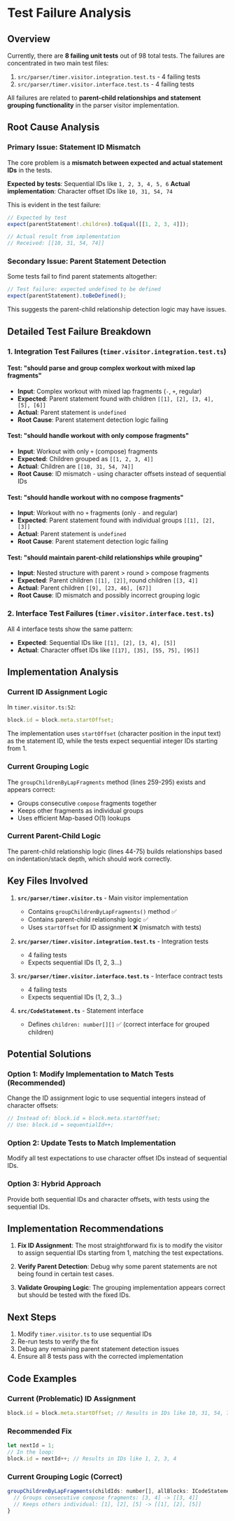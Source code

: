 # Test Failure Analysis

## Overview

Currently, there are **8 failing unit tests** out of 98 total tests. The failures are concentrated in two main test files:

1. `src/parser/timer.visitor.integration.test.ts` - 4 failing tests
2. `src/parser/timer.visitor.interface.test.ts` - 4 failing tests

All failures are related to **parent-child relationships and statement grouping functionality** in the parser visitor implementation.

## Root Cause Analysis

### Primary Issue: Statement ID Mismatch

The core problem is a **mismatch between expected and actual statement IDs** in the tests.

**Expected by tests**: Sequential IDs like `1, 2, 3, 4, 5, 6`
**Actual implementation**: Character offset IDs like `10, 31, 54, 74`

This is evident in the test failure:

```javascript
// Expected by test
expect(parentStatement!.children).toEqual([[1, 2, 3, 4]]);

// Actual result from implementation
// Received: [[10, 31, 54, 74]]
```

### Secondary Issue: Parent Statement Detection

Some tests fail to find parent statements altogether:

```javascript
// Test failure: expected undefined to be defined
expect(parentStatement).toBeDefined();
```

This suggests the parent-child relationship detection logic may have issues.

## Detailed Test Failure Breakdown

### 1. Integration Test Failures (`timer.visitor.integration.test.ts`)

#### Test: "should parse and group complex workout with mixed lap fragments"
- **Input**: Complex workout with mixed lap fragments (`-`, `+`, regular)
- **Expected**: Parent statement found with children `[[1], [2], [3, 4], [5], [6]]`
- **Actual**: Parent statement is `undefined`
- **Root Cause**: Parent statement detection logic failing

#### Test: "should handle workout with only compose fragments"
- **Input**: Workout with only `+` (compose) fragments
- **Expected**: Children grouped as `[[1, 2, 3, 4]]`
- **Actual**: Children are `[[10, 31, 54, 74]]`
- **Root Cause**: ID mismatch - using character offsets instead of sequential IDs

#### Test: "should handle workout with no compose fragments"
- **Input**: Workout with no `+` fragments (only `-` and regular)
- **Expected**: Parent statement found with individual groups `[[1], [2], [3]]`
- **Actual**: Parent statement is `undefined`
- **Root Cause**: Parent statement detection logic failing

#### Test: "should maintain parent-child relationships while grouping"
- **Input**: Nested structure with parent > round > compose fragments
- **Expected**: Parent children `[[1], [2]]`, round children `[[3, 4]]`
- **Actual**: Parent children `[[9], [23, 46], [67]]`
- **Root Cause**: ID mismatch and possibly incorrect grouping logic

### 2. Interface Test Failures (`timer.visitor.interface.test.ts`)

All 4 interface tests show the same pattern:
- **Expected**: Sequential IDs like `[[1], [2], [3, 4], [5]]`
- **Actual**: Character offset IDs like `[[17], [35], [55, 75], [95]]`

## Implementation Analysis

### Current ID Assignment Logic

In `timer.visitor.ts:52`:
```javascript
block.id = block.meta.startOffset;
```

The implementation uses `startOffset` (character position in the input text) as the statement ID, while the tests expect sequential integer IDs starting from 1.

### Current Grouping Logic

The `groupChildrenByLapFragments` method (lines 259-295) exists and appears correct:
- Groups consecutive `compose` fragments together
- Keeps other fragments as individual groups
- Uses efficient Map-based O(1) lookups

### Current Parent-Child Logic

The parent-child relationship logic (lines 44-75) builds relationships based on indentation/stack depth, which should work correctly.

## Key Files Involved

1. **`src/parser/timer.visitor.ts`** - Main visitor implementation
   - Contains `groupChildrenByLapFragments()` method ✅
   - Contains parent-child relationship logic ✅
   - Uses `startOffset` for ID assignment ❌ (mismatch with tests)

2. **`src/parser/timer.visitor.integration.test.ts`** - Integration tests
   - 4 failing tests
   - Expects sequential IDs (1, 2, 3...)

3. **`src/parser/timer.visitor.interface.test.ts`** - Interface contract tests
   - 4 failing tests
   - Expects sequential IDs (1, 2, 3...)

4. **`src/CodeStatement.ts`** - Statement interface
   - Defines `children: number[][]` ✅ (correct interface for grouped children)

## Potential Solutions

### Option 1: Modify Implementation to Match Tests (Recommended)
Change the ID assignment logic to use sequential integers instead of character offsets:

```javascript
// Instead of: block.id = block.meta.startOffset;
// Use: block.id = sequentialId++;
```

### Option 2: Update Tests to Match Implementation
Modify all test expectations to use character offset IDs instead of sequential IDs.

### Option 3: Hybrid Approach
Provide both sequential IDs and character offsets, with tests using the sequential IDs.

## Implementation Recommendations

1. **Fix ID Assignment**: The most straightforward fix is to modify the visitor to assign sequential IDs starting from 1, matching the test expectations.

2. **Verify Parent Detection**: Debug why some parent statements are not being found in certain test cases.

3. **Validate Grouping Logic**: The grouping implementation appears correct but should be tested with the fixed IDs.

## Next Steps

1. Modify `timer.visitor.ts` to use sequential IDs
2. Re-run tests to verify the fix
3. Debug any remaining parent statement detection issues
4. Ensure all 8 tests pass with the corrected implementation

## Code Examples

### Current (Problematic) ID Assignment
```javascript
block.id = block.meta.startOffset; // Results in IDs like 10, 31, 54, 74
```

### Recommended Fix
```javascript
let nextId = 1;
// In the loop:
block.id = nextId++; // Results in IDs like 1, 2, 3, 4
```

### Current Grouping Logic (Correct)
```javascript
groupChildrenByLapFragments(childIds: number[], allBlocks: ICodeStatement[]): number[][] {
  // Groups consecutive compose fragments: [3, 4] -> [[3, 4]]
  // Keeps others individual: [1], [2], [5] -> [[1], [2], [5]]
}
```